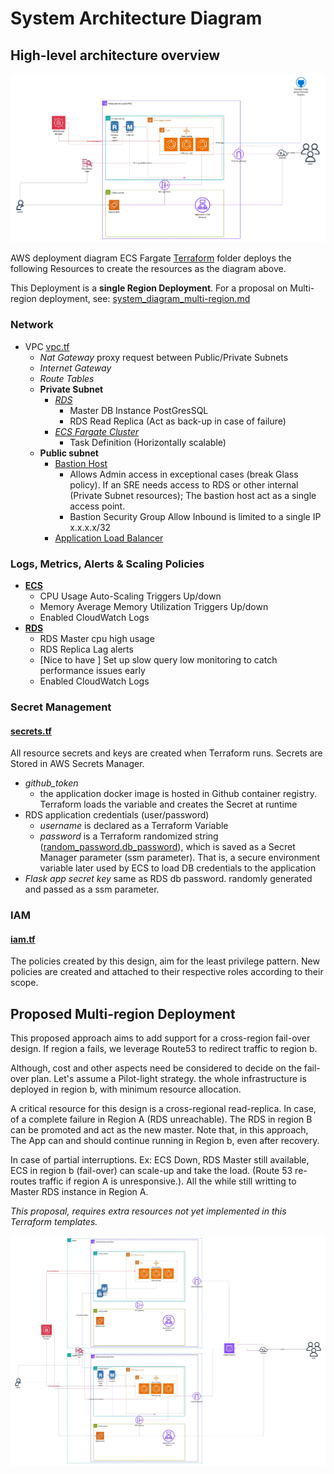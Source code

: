 # System Architecture Diagram

## High-level architecture overview

![Hello-you-Api-Diagram.jpeg](images/Hello-you-Api-Diagram.jpeg)

AWS deployment diagram ECS Fargate [Terraform](../Terraform) folder deploys the following Resources to create the
resources as the diagram above.

This Deployment is a **single Region Deployment**. For a proposal on Multi-region deployment,
see: [system_diagram_multi-region.md](system_diagram_multi-region.md)

### Network

- VPC [vpc.tf](../Terraform/vpc.tf)
    - _Nat Gateway_ proxy request between Public/Private Subnets
    - _Internet Gateway_
    - _Route Tables_
    - **Private Subnet**
        - [_RDS_](../Terraform/rds.tf)
            - Master DB Instance PostGresSQL
            - RDS Read Replica (Act as back-up in case of failure)
        - [_ECS Fargate Cluster_](../Terraform/ecs-fargate.tf)
            - Task Definition (Horizontally scalable)
    - **Public subnet**
        - [Bastion Host](../Terraform/bastion.tf)
            - Allows Admin access in exceptional cases (break Glass policy). If an SRE needs access to RDS or other
              internal (Private Subnet resources); The bastion host act as a single access point.
            - Bastion Security Group Allow Inbound is limited to a single IP x.x.x.x/32
        - [Application Load Balancer](../Terraform/alb.tf)

### Logs, Metrics, Alerts & Scaling Policies

- [**ECS**](../Terraform/ecs-fargate.tf)
    - CPU Usage Auto-Scaling Triggers Up/down
    - Memory Average Memory Utilization Triggers Up/down
    - Enabled CloudWatch Logs
- [**RDS**](../Terraform/rds.tf)
    - RDS Master cpu high usage
    - RDS Replica Lag alerts
    - [Nice to have ] Set up slow query low monitoring to catch performance issues early
    - Enabled CloudWatch Logs

### Secret Management

#### [secrets.tf](../Terraform/secrets.tf)

All resource secrets and keys are created when Terraform runs. Secrets are Stored in AWS Secrets Manager.

- _github_token_
    - the application docker image is hosted in Github container registry. Terraform loads the variable and creates the
      Secret at runtime
- RDS application credentials (user/password)
    - _username_ is declared as a Terraform Variable
    - _password_ is a Terraform randomized string ([random_password.db_password](../Terraform/secrets.tf#2)), which is
      saved as a Secret Manager parameter (ssm parameter). That is, a secure environment variable later used by ECS to
      load DB
      credentials to the application
- _Flask app secret key_ same as RDS db password. randomly generated and passed as a ssm parameter.

### IAM

#### [iam.tf](../Terraform/iam.tf)

The policies created by this design, aim for the least privilege pattern. New policies are created and attached to their
respective roles according to their scope.

## Proposed Multi-region Deployment

This proposed approach aims to add support for a cross-region fail-over design. If region a fails, we leverage Route53
to redirect traffic to region b.

Although, cost and other aspects need be considered to decide on the fail-over plan. Let's assume a Pilot-light
strategy. the whole infrastructure is deployed in region b, with minimum resource allocation.

A critical resource for this design is a cross-regional read-replica. In case, of a complete failure in Region A (RDS
unreachable). The RDS in region B can be promoted and act as the new master. Note that, in this approach, The App can
and should continue running in Region b, even after recovery.

In case of partial interruptions. Ex: ECS Down, RDS Master still available, ECS in region b (fail-over) can scale-up and take
the load. (Route 53 re-routes traffic if region A is unresponsive.). All the while still writting to Master RDS instance
in Region A.

_This proposal, requires extra resources not yet implemented in this Terraform templates._ 


![hello-you-api-diagram-fail-over.jpeg](images/hello-you-api-diagram-fail-over.jpeg)

